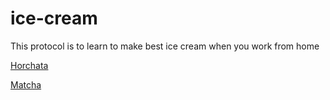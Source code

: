 # ice-cream
This protocol is to learn to make best ice cream when you work from home

[Horchata](https://github.com/SBEnki/ice-cream/blob/master/Horchata%20dairy%20free%20no%20churn%20ice-cream.md)

[Matcha](https://github.com/SBEnki/ice-cream/blob/master/matcha_icecream_protocol.md)
